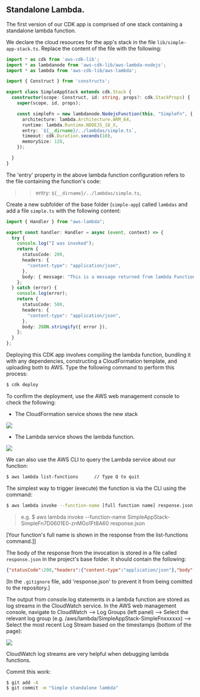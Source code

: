 ## Standalone Lambda.

The first version of our CDK app is comprised of one stack containing a standalone lambda function. 

We declare the cloud resources for the app's stack in the file `lib/simple-app-stack.ts`. Replace the content of the file with the following:
~~~ts
import * as cdk from 'aws-cdk-lib';
import * as lambdanode from 'aws-cdk-lib/aws-lambda-nodejs';
import * as lambda from 'aws-cdk-lib/aws-lambda';

import { Construct } from 'constructs';

export class SimpleAppStack extends cdk.Stack {
  constructor(scope: Construct, id: string, props?: cdk.StackProps) {
    super(scope, id, props);

    const simpleFn = new lambdanode.NodejsFunction(this, "SimpleFn", {
      architecture: lambda.Architecture.ARM_64,
      runtime: lambda.Runtime.NODEJS_18_X,
      entry: `${__dirname}/../lambdas/simple.ts`,
      timeout: cdk.Duration.seconds(10),
      memorySize: 128,
    });

  }
}

~~~
The 'entry' property in the above lambda function configuration refers to the file containing the function's code:
>>entry: `${__dirname}/../lambdas/simple.ts`,

Create a new subfolder of the base folder (`simple-app`) called `lambdas` and add a file `simple.ts` with the following content:
~~~ts
import { Handler } from "aws-lambda";

export const handler: Handler = async (event, context) => {
  try {
    console.log("I was invoked");
    return {
      statusCode: 200,
      headers: {
        "content-type": "application/json",
      },
      body: { message: "This is a message returned from lambda Function" },
    };
  } catch (error) {
    console.log(error);
    return {
      statusCode: 500,
      headers: {
        "content-type": "application/json",
      },
      body: JSON.stringify({ error }),
    };
  }
};
~~~

Deploying this CDK app involves compiling the lambda function, bundling it with any dependencies, constructing a CloudFormation template, and uploading both to AWS. Type the following command to perform this process:
~~~bash
$ cdk deploy
~~~

To confirm the deployment, use the AWS web management console to check the following:

+ The CloudFormation service shows the new stack

![][simplestack]

+ The Lambda service shows the lambda function.

![][simplelambda]

We can also use the AWS CLI to query the Lambda service about our function:
~~~bash
$ aws lambda list-functions      // Type Q to quit
~~~

The simplest way to trigger (execute) the function is via the CLI using the command:
~~~bash
$ aws lambda invoke --function-name [full function name] response.json
~~~
>e.g. $ aws lambda invoke --function-name SimpleAppStack-SimpleFn7D0601E0-znMGo1Ft8A60 response.json

[Your function's full name is shown in the response from the list-functions command.]]

The body of the response from the invocation is stored in a file called `response.json` in the project's base folder. It should contain the following:
~~~json
{"statusCode":200,"headers":{"content-type":"application/json"},"body":{"message":"This is a message returned from lambda Function"}}
~~~
[In the `.gitignore` file, add 'response.json' to prevent it from being comitted to the repository.]

The output from console.log statements in a lambda function are stored as log streams in the CloudWatch service. In the AWS web management console, navigate to CloudWatch --> Log Groups (left panel) --> Select the relevant log group (e.g. /aws/lambda/SimpleAppStack-SimpleFnxxxxxx) --> Select the most recent Log Stream based on the timestamps (bottom of the page):
  
![][logstream]

CloudWatch log streams are very helpful when debugging lambda functions.

Commit this work:
~~~bash
$ git add -A
$ git commit -m "Simple standalone lambda"
~~~

[simplestack]: ./img/simplestack.png
[simplelambda]: ./img/simplelambda.png
[logstream]: ./img/logstream.png

